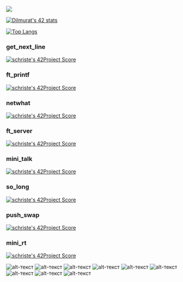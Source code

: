 <img src="https://www.codewars.com/users/dimoka777/badges/large">

[![Dilmurat's 42 stats](https://badge42.herokuapp.com/api/stats/schriste)](https://github.com/JaeSeoKim/badge42)

[![Top Langs](https://github-readme-stats.vercel.app/api/top-langs/?username=dimoka777&layout=compact&langs_count=18&theme=vue)](https://github.com/anuraghazra/github-readme-stats)

### get_next_line  
[![schriste's 42Project Score](https://badge42.herokuapp.com/api/project/schriste/get_next_line)](https://github.com/JaeSeoKim/badge42)   
### ft_printf  
[![schriste's 42Project Score](https://badge42.herokuapp.com/api/project/schriste/ft_printf)](https://github.com/JaeSeoKim/badge42)  
### netwhat  
[![schriste's 42Project Score](https://badge42.herokuapp.com/api/project/schriste/netwhat)](https://github.com/JaeSeoKim/badge42)  
### ft_server  
[![schriste's 42Project Score](https://badge42.herokuapp.com/api/project/schriste/ft_server)](https://github.com/JaeSeoKim/badge42)  
### mini_talk  
[![schriste's 42Project Score](https://badge42.herokuapp.com/api/project/schriste/minitalk)](https://github.com/JaeSeoKim/badge42)  
### so_long  
[![schriste's 42Project Score](https://badge42.herokuapp.com/api/project/schriste/so_long)](https://github.com/JaeSeoKim/badge42)  
### push_swap 
[![schriste's 42Project Score](https://badge42.herokuapp.com/api/project/schriste/push_swap)](https://github.com/JaeSeoKim/badge42)
### mini_rt 
[![schriste's 42Project Score](https://badge42.herokuapp.com/api/project/schriste/minirt)](https://github.com/JaeSeoKim/badge42)

![alt-текст](https://img.shields.io/badge/Python-282C34?logo=python&logoColor=1572B6 "Python")
![alt-текст](https://img.shields.io/badge/Django-282C34?logo=django&logoColor=1572B6 "django")
![alt-текст](https://img.shields.io/badge/JavaScript-282C34?logo=JavaScript&logoColor=1572B6 "Java Script")
![alt-текст](https://img.shields.io/badge/HTML5-282C34?logo=html5&logoColor=E34F26 "HTML 5")
![alt-текст](https://img.shields.io/badge/React-282C34?logo=react&logoColor=61DAFB "React")
![alt-текст](https://img.shields.io/badge/git-282C34?logo=git&logoColor=F05032 "Git")
![alt-текст](https://img.shields.io/badge/CSS3-282C34?logo=css3&logoColor=1572B6 "CSS")
![alt-текст](https://img.shields.io/badge/React-Native-282C34?logo=react-native&logoColor=1572B6 "React Native")
![alt-текст](https://img.shields.io/badge/Postgresql-282C34?logo=postgresql&logoColor=1572B6 "PostgreSQL")









